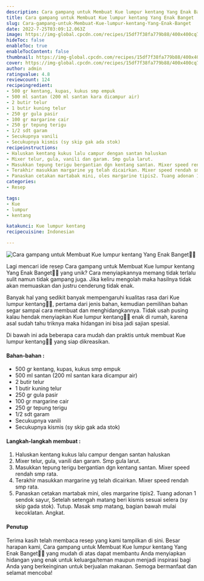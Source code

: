 ```yaml
---
description: Cara gampang untuk Membuat Kue lumpur kentang Yang Enak Banget"
title: Cara gampang untuk Membuat Kue lumpur kentang Yang Enak Banget
slug: Cara-gampang-untuk-Membuat-Kue-lumpur-kentang-Yang-Enak-Banget
date: 2022-7-25T03:09:12.063Z
image: https://img-global.cpcdn.com/recipes/15df7f38fa779b88/400x400cq70/photo.jpg
hideToc: false
enableToc: true
enableTocContent: false
thumbnail: https://img-global.cpcdn.com/recipes/15df7f38fa779b88/400x400cq70/photo.jpg
cover: https://img-global.cpcdn.com/recipes/15df7f38fa779b88/400x400cq70/photo.jpg
author: admin
ratingvalue: 4.8
reviewcount: 124
recipeingredient:
- 500 gr kentang, kupas, kukus smp empuk
- 500 ml santan (200 ml santan kara dicampur air)
- 2 butir telur
- 1 butir kuning telur
- 250 gr gula pasir
- 100 gr margarine cair
- 250 gr tepung terigu
- 1/2 sdt garam
- Secukupnya vanili
- Secukupnya kismis (sy skip gak ada stok)
recipeinstructions:
- Haluskan kentang kukus lalu campur dengan santan haluskan
- Mixer telur, gula, vanili dan garam. Smp gula larut.
- Masukkan tepung terigu bergantian dgn kentang santan. Mixer speed rendah smp rata.
- Terakhir masukkan margarine yg telah dicairkan. Mixer speed rendah smp rata.
- Panaskan cetakan martabak mini, oles margarine tipis2. Tuang adonan 1 sendok sayur, Setelah setengah matang beri kismis sesuai selera (sy skip gada stok). Tutup. Masak smp matang, bagian bawah mulai kecoklatan. Angkat.
categories:
- Resep

tags:
- Kue
- lumpur
- kentang

katakunci: Kue lumpur kentang
recipecuisine: Indonesian

---
```


![Cara gampang untuk Membuat Kue lumpur kentang Yang Enak Banget👩‍🍳](https://img-global.cpcdn.com/recipes/15df7f38fa779b88/400x400cq70/photo.jpg)

Lagi mencari ide resep Cara gampang untuk Membuat Kue lumpur kentang Yang Enak Banget👩‍🍳 yang unik? Cara menyiapkannya memang tidak terlalu sulit namun tidak gampang juga. Jika keliru mengolah maka hasilnya tidak akan memuaskan dan justru cenderung tidak enak.

Banyak hal yang sedikit banyak mempengaruhi kualitas rasa dari Kue lumpur kentang👩‍🍳, pertama dari jenis bahan, kemudian pemilihan bahan segar sampai cara membuat dan menghidangkannya. Tidak usah pusing kalau hendak menyiapkan Kue lumpur kentang👩‍🍳 enak di rumah, karena asal sudah tahu triknya maka hidangan ini bisa jadi sajian spesial.

Di bawah ini ada beberapa cara mudah dan praktis untuk membuat Kue lumpur kentang👩‍🍳 yang siap dikreasikan.

<!--inarticleads1-->

#### Bahan-bahan :

- 500 gr kentang, kupas, kukus smp empuk
- 500 ml santan (200 ml santan kara dicampur air)
- 2 butir telur
- 1 butir kuning telur
- 250 gr gula pasir
- 100 gr margarine cair
- 250 gr tepung terigu
- 1/2 sdt garam
- Secukupnya vanili
- Secukupnya kismis (sy skip gak ada stok)

<!--inarticleads2-->

#### Langkah-langkah membuat :

1. Haluskan kentang kukus lalu campur dengan santan haluskan
1. Mixer telur, gula, vanili dan garam. Smp gula larut.
1. Masukkan tepung terigu bergantian dgn kentang santan. Mixer speed rendah smp rata.
1. Terakhir masukkan margarine yg telah dicairkan. Mixer speed rendah smp rata.
1. Panaskan cetakan martabak mini, oles margarine tipis2. Tuang adonan 1 sendok sayur, Setelah setengah matang beri kismis sesuai selera (sy skip gada stok). Tutup. Masak smp matang, bagian bawah mulai kecoklatan. Angkat.

#### Penutup

Terima kasih telah membaca resep yang kami tampilkan di sini. Besar harapan kami, Cara gampang untuk Membuat Kue lumpur kentang Yang Enak Banget👩‍🍳 yang mudah di atas dapat membantu Anda menyiapkan hidangan yang enak untuk keluarga/teman maupun menjadi inspirasi bagi Anda yang berkeinginan untuk berjualan makanan. Semoga bermanfaat dan selamat mencoba!